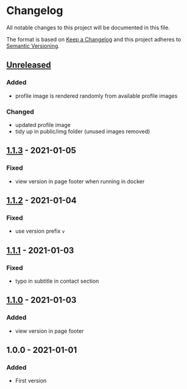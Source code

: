 # Changelog

All notable changes to this project will be documented in this file.

The format is based on [Keep a Changelog](http://keepachangelog.com/)
and this project adheres to [Semantic Versioning](http://semver.org/).

## [Unreleased]

### Added
- profile image is rendered randomly from available profile images

### Changed
- updated profile image
- tidy up in public/img folder (unused images removed)

## [1.1.3] - 2021-01-05
### Fixed
- view version in page footer when running in docker

## [1.1.2] - 2021-01-04
### Fixed
- use version prefix `v`

## [1.1.1] - 2021-01-03
### Fixed
- typo in subtitle in contact section

## [1.1.0] - 2021-01-03
### Added
- view version in page footer

## 1.0.0 - 2021-01-01
### Added
- First version

[Unreleased]: https://github.com/janhalama/jan-halama-profile/compare/v1.1.3...HEAD
[1.1.3]: https://github.com/janhalama/jan-halama-profile/compare/v1.1.2...v1.1.3
[1.1.2]: https://github.com/janhalama/jan-halama-profile/compare/v1.1.1...v1.1.2
[1.1.1]: https://github.com/janhalama/jan-halama-profile/compare/v1.1.0...v1.1.1
[1.1.0]: https://github.com/janhalama/jan-halama-profile/compare/v1.0.0...v1.1.0

